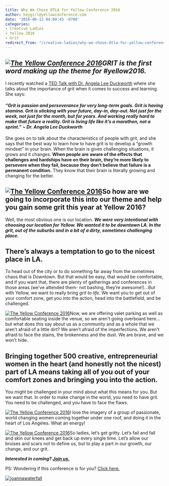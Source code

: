 ```yaml
---
title: Why We Chose DTLA for Yellow Conference 2016
author: heygirl@yellowconference.com
date: '2016-06-12 04:00:45 -0700'
categories:
- Creative Ladies
- Yellow 2016
- Grit
redirect_from: "/creative-ladies/why-we-chose-dtla-for-yellow-conference-2016/"
---
```


## _[![The Yellow Conference 2016](https://yellow-blog-images.imgix.net/2016/06/dtla.jpg)](https://yellow-blog-images.imgix.net/2016/06/dtla.jpg)GRIT is the first word making up the theme for #yellow2016._

I recently watched a [TED Talk with Dr. Angela Lee Duckworth](https://www.ted.com/talks/angela_lee_duckworth_the_key_to_success_grit?language=en) where she talks about the importance of grit when it comes to success and learning. She says:

#### _“Grit is passion and perseverance for very long-term goals. Grit is having stamina. Grit is sticking with your future, day-in, day-out. Not just for the week, not just for the month, but for years. And working really hard to make that future a reality. Grit is living life like it’s a marathon, not a sprint.” ~ Dr. Angela Lee Duckworth_

She goes on to talk about the characteristics of people with grit, and she says that the best way to learn how to have grit is to develop a “growth mindset” in your brain. When the brain is given challenging situations, it grows and it changes. **When people are aware of the effects that challenges and hardships have on their brain, they’re more likely to persevere when they fail, because they don’t believe that failure is a permanent condition.** They know that their brain is literally growing and changing for the better.

## [![The Yellow Conference 2016](https://yellow-blog-images.imgix.net/2016/06/440raw_01.jpg)](https://yellow-blog-images.imgix.net/2016/06/440raw_01.jpg)So how are we going to incorporate this into our theme and help you gain some grit this year at Yellow 2016?

Well, the most obvious one is our location. **_We were very intentional with choosing our location for Yellow. We wanted it to be downtown LA. In the grit, out of the suburbs and in a bit of a dirty, sometimes challenging place._**

## There’s always a temptation to go to the nicest place in LA.

To head out of the city or to do something far away from the sometimes chaos that is Downtown. But that would be easy, that would be comfortable, and if you want that, there are plenty of gatherings and conferences in those areas (we’ve attended them- not bashing, they’re awesome!)...But with Yellow, we want to really bring _grit to life_. We want you to get out of your comfort zone, get you into the action, head into the battlefield, and be challenged.

[![The Yellow Conference 2016](https://yellow-blog-images.imgix.net/2016/06/440raw_01-7.jpg)](https://yellow-blog-images.imgix.net/2016/06/440raw_01-7.jpg)Now, we are offering valet parking as well as comfortable seating inside the venue, so we aren’t going overboard here… but what does this say about us as a community and as a whole that we aren’t afraid of a little dirt? We aren’t afraid of the imperfections. We aren’t afraid to face the stains, the brokenness and the dust. We are brave, and we won’t hide.

## Bringing together 500 creative, entrepreneurial women in the heart (and honestly not the nicest) part of LA means taking all of you out of your comfort zones and bringing you into the action.

You might be challenged in your mind about what this means for you. But we want that. In order to make change in the world, you need to have grit. You need to be challenged, and you have to face the flaws.

[![The Yellow Conference 2016](https://yellow-blog-images.imgix.net/2016/06/440raw_01-6-1.jpg)](https://yellow-blog-images.imgix.net/2016/06/440raw_01-6-1.jpg)I love the imagery of a group of passionate, world changing women coming together under one roof, and doing it in the heart of Los Angeles. What an energy!

[![The Yellow Conference 2016](https://yellow-blog-images.imgix.net/2016/06/440raw_01-4-1.jpg)](https://yellow-blog-images.imgix.net/2016/06/440raw_01-4-1.jpg)So ladies, let’s get gritty. Let’s fail and fall and skin our knees and get back up every single time. Let’s allow our bruises and scars not to define us, but to play a part in our growth, our change, and our grit.

_**Interested in coming? [Join us.](http://yellowconference.com/conference/)**_

PS: Wondering if this conference is for you? [Click here.](http://yellowconference.com/who-is-this-for/)

[![joannawaterfall](https://yellow-blog-images.imgix.net/2016/06/joannawaterfall.jpg)](http://yellowconference.com/conference/)
